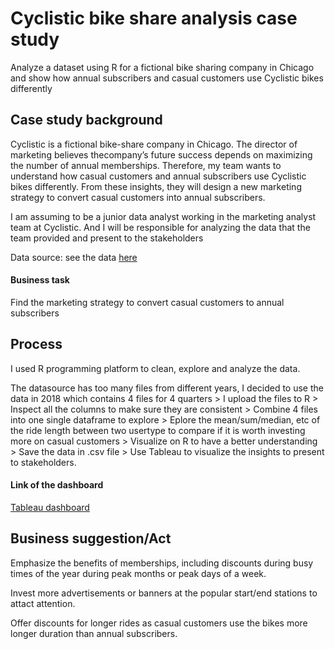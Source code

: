 # Cyclistic bike share analysis case study
Analyze a dataset using R for a fictional bike sharing company in Chicago and show how annual subscribers and casual customers use Cyclistic bikes differently

## Case study background
Cyclistic is a fictional bike-share company in Chicago. The director of marketing believes thecompany’s future success depends on maximizing the number of annual memberships. Therefore, my team wants to understand how casual customers and annual subscribers use Cyclistic bikes differently. From these insights, they will design a new marketing strategy to convert casual customers into annual subscribers. 

I am assuming to be a junior data analyst working in the marketing analyst team at Cyclistic. And I will be responsible for analyzing the data that the team provided and present to the stakeholders

Data source: see the data [here](https://divvy-tripdata.s3.amazonaws.com/index.html)

#### Business task
Find the marketing strategy to convert casual customers to annual subscribers

## Process
I used R programming platform to clean, explore and analyze the data.

The datasource has too many files from different years, I decided to use the data in 2018 which contains 4 files for 4 quarters > I upload the files to R > Inspect all the columns to make sure they are consistent > Combine 4 files into one single dataframe to explore >  Eplore the mean/sum/median, etc of the ride length between two usertype to compare if it is worth investing more on casual customers > Visualize on R to have a better understanding > Save the data in .csv file > Use Tableau to visualize the insights to present to stakeholders.

#### Link of the dashboard
[Tableau dashboard](https://public.tableau.com/app/profile/trinh.to.nguyen.bao/viz/Cyclistic_bike_share_analysis_casestudy/PopularStartEndStation)

## Business suggestion/Act
Emphasize the benefits of memberships, including discounts during busy times of the year during peak months or peak days of a week.

Invest more advertisements or banners at the popular start/end stations to attact attention.

Offer discounts for longer rides as casual customers use the bikes more longer duration than annual subscribers.

